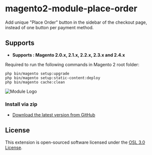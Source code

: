 # magento2-module-place-order
Add unique "Place Order" button in the sidebar of the checkout page, instead of one button per payment method.

## Supports

- <b>Supports : Magento 2.0.x, 2.1.x, 2.2.x, 2.3.x and 2.4.x</b>

Required to run the following commands in Magento 2 root folder:

```
php bin/magento setup:upgrade
php bin/magento setup:static-content:deploy
php bin/magento cache:clean
```
![Module Logo](app/code/V4U/PlaceOrderButton/docs/Checkout.png)

### Install via zip

* [Download the latest version from GitHub](https://github.com/vrajeshkpatel/magento2-module-place-order.git)


## License

This extension is open-sourced software licensed under the [OSL 3.0 License](https://opensource.org/licenses/osl-3.0).
